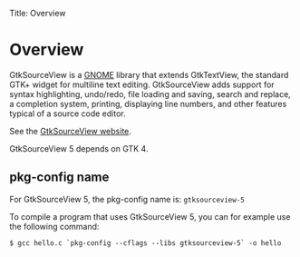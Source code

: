 Title: Overview

# Overview

GtkSourceView is a [GNOME](https://www.gnome.org/) library
that extends GtkTextView, the standard GTK+ widget for multiline text
editing. GtkSourceView adds support for syntax highlighting, undo/redo, file
loading and saving, search and replace, a completion system, printing,
displaying line numbers, and other features typical of a source code editor.

See the [GtkSourceView website](https://wiki.gnome.org/Projects/GtkSourceView).

GtkSourceView 5 depends on GTK 4.

## pkg-config name

For GtkSourceView 5, the pkg-config name is: `gtksourceview-5`

To compile a program that uses GtkSourceView 5, you
can for example use the following command:

```
$ gcc hello.c `pkg-config --cflags --libs gtksourceview-5` -o hello
```
